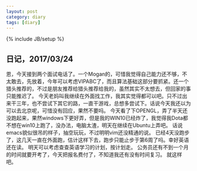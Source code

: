 ```yaml
---
layout: post
category: diary
tags: [diary]
---
```

{% include JB/setup %}


## 日记，2017/03/24
恩，今天接到两个面试电话了。一个Mogan的，可惜我觉得自己能力还不够，不太敢去，先放着，今年可以考虑VIPABC了，而且算法基础这部分要抓紧。还一个猎头推荐的，不过是朋友推荐给猎头推荐给我的，虽然其实不太想去，但回家的事只能推迟了。
今天老妈叫我继续在外面找工作，我其实觉得都可以吧。只不过出来干三年，也不尝试下其它的路，一直干游戏，总想多尝试下。话说今天我还以为可以去北京呢，可惜没有回应，果然不要吗。
今天看了下OPENGL，弄了半天还没跑起来，果然windows下更好弄，但是我的WIN10已经炸了，我觉得我Dota都不想在win10上跑了，没办法，电脑太渣，明天在继续在Ubuntu上弄吧。
话说emacs貌似很吊的样子，抽空玩玩，不过明明vim还没精通的说。
已经4天没跑步了，这几天一直在外面跑，估计这样下去，跑步只能止步于第6周了吗。幸好英语还在读。
明天可以考虑查查英语学习的计划，按计划走。
公务员还有不到一个月的时间就要开考了，今天把报名费付了，不知道我还有没有时间复习。
就这样吧。
